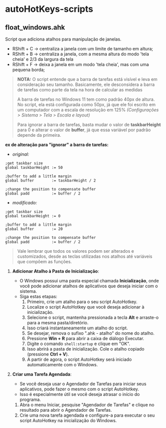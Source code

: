 # autoHotKeys-scripts

## float_windows.ahk

Script que adiciona atalhos para manipulação de janelas.
- RShift + C -> centraliza a janela com um limite de tamanho em altura;
- RShift + B -> centraliza a janela, com a mesma altura do modo 'tela cheia' e 2/3 da largura da tela
- RShift + F -> deixa a janela em um modo 'tela cheia', mas com uma pequena borda;

>**NOTA:** O script entende que a barra de tarefas está visível e leva em consideração seu tamanho. Basicamente, ele desconsidera a barra de tarefas como parte da tela na hora de calcular as medidas
>
>A barra de tarefas no Windows 11 tem como padrão 40px de altura. No script, ela está configurada como 50px, já que ele foi escrito em um computador com a escala de resolução em 125% *(Configurações > Sistema > Tela > Escala e layout)*
>
>Para ignorar a barra de tarefas, basta mudar o valor de **taskbarHeight** para 0 e alterar o valor de **buffer**, já que essa variável por padrão depende da primeira.

**ex de alteração para "ignorar" a barra de tarefas:**

- *original:*
```
;get taskbar size
global taskbarHeight := 50

;buffer to add a little margin
global buffer        := taskbarHeight / 2

;change the position to compensate buffer
global padd          := buffer / 2
```

- *modificado:*
```
;get taskbar size
global taskbarHeight := 0

;buffer to add a little margin
global buffer        := 20

;change the position to compensate buffer
global padd          := buffer / 2
```
>Vale lembrar que todos os valores podem ser alterados e customizados, desde as teclas utilizadas nos atalhos até variáveis que compõem as funções.

1. **Adicionar Atalho à Pasta de Inicialização**:
   - O Windows possui uma pasta especial chamada **Inicialização**, onde você pode adicionar atalhos de aplicativos que deseja iniciar com o sistema.
   - Siga estas etapas:
     1. Primeiro, crie um atalho para o seu script AutoHotkey.
     2. Localize o script AutoHotkey que você deseja adicionar à inicialização.
     3. Selecione o script, mantenha pressionada a tecla **Alt** e arraste-o para a mesma pasta/diretório.
     4. Isso criará instantaneamente um atalho do script.
     5. Se desejar, remova o sufixo ".ahk - atalho" do nome do atalho.
     6. Pressione **Win + R** para abrir a caixa de diálogo Executar.
     7. Digite o comando `shell:startup` e clique em "OK".
     8. Isso abrirá a pasta de inicialização. Cole o atalho copiado (pressione **Ctrl + V**).
     9. A partir de agora, o script AutoHotkey será iniciado automaticamente com o Windows.

2. **Criar uma Tarefa Agendada**:
   - Se você deseja usar o Agendador de Tarefas para iniciar seus aplicativos, pode fazer o mesmo com o script AutoHotkey.
   - Isso é especialmente útil se você deseja atrasar o início do programa.
   1. Abra o menu Iniciar, pesquise "Agendador de Tarefas" e clique no resultado para abrir o Agendador de Tarefas.
   2. Crie uma nova tarefa agendada e configure-a para executar o seu script AutoHotkey na inicialização do Windows.